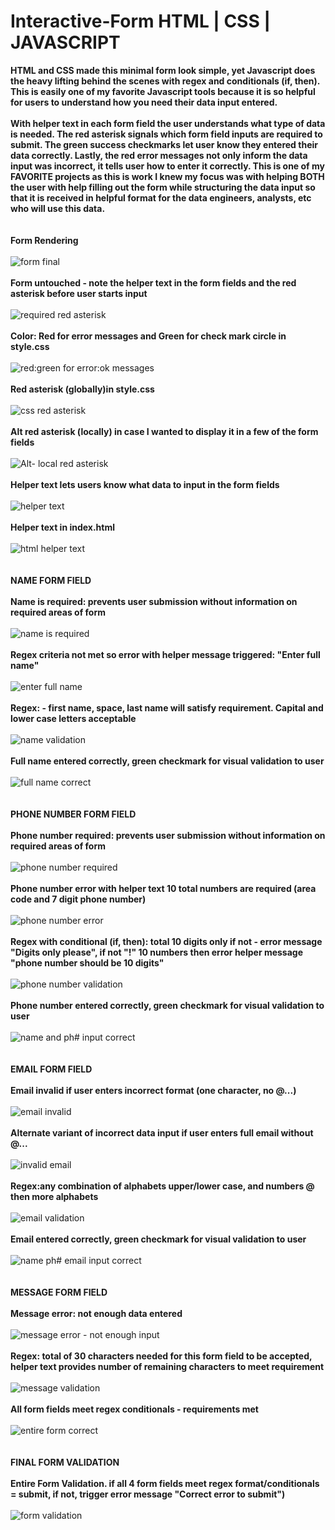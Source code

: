 # Interactive-Form  HTML | CSS | JAVASCRIPT 
**HTML and CSS made this minimal form look simple, yet Javascript does the heavy lifting behind the scenes with regex and conditionals (if, then). 
This is easily one of my favorite Javascript tools because it is so helpful for users to understand how you need their data input entered.** 
\
\
**With helper text in each form field the user understands what type of data is needed. The red asterisk signals which form field inputs are required to submit. The green success checkmarks 
let user know they entered their data correctly. Lastly, the red error messages not only inform the data input was incorrect, it tells user how to enter it correctly. This is one of my FAVORITE projects as this is work I knew my focus was with helping BOTH the user with help filling out the form while structuring the data input so that it is received in helpful
format for the data engineers, analysts, etc who will use this data.** 
\
\
\
**Form Rendering** 
\
\
![form final](https://github.com/JCPTrevillian/form_w_validation/assets/95890754/78ccd749-4af2-40ec-92f1-b58b980f7e73)
\
\
**Form untouched - note the helper text in the form fields and the red asterisk before user starts input** 
\
\
![required red asterisk](https://github.com/JCPTrevillian/form_w_validation/assets/95890754/1ec2d836-07cc-4881-a1d9-1c481fabb8e5)
\
\
**Color: Red for error messages and Green for check mark circle in style.css**
\
\
![red:green for error:ok messages](https://github.com/JCPTrevillian/form_w_validation/assets/95890754/1d3588ff-331d-4e6e-b089-0178aefb6571)
\
\
**Red asterisk (globally)in style.css**
\
\
![css red asterisk](https://github.com/JCPTrevillian/form_w_validation/assets/95890754/642c87fe-b4dd-4863-968f-4c04a2a1ba03)
\
\
**Alt red asterisk (locally) in case I wanted to display it in a few of the form fields** 
\
\
![Alt- local red asterisk ](https://github.com/JCPTrevillian/Interactive-Form/assets/95890754/85672214-ba0b-4e15-8edb-fde67cd95a21)
\
\
**Helper text lets users know what data to input in the form fields**
\
\
![helper text ](https://github.com/JCPTrevillian/form_w_validation/assets/95890754/1a6bf632-1b4e-48a2-b023-8a387561ad24)
\
\
**Helper text in index.html**
\
\
![html helper text ](https://github.com/JCPTrevillian/form_w_validation/assets/95890754/1a259e7c-0120-4fe6-b870-0cb75eb15b77)
\
\
\
**NAME FORM FIELD**
\
\
**Name is required: prevents user submission without information on required areas of form**
\
\
![name is required](https://github.com/JCPTrevillian/form_w_validation/assets/95890754/998e4b85-0ee0-475d-a56f-d49e2cd13981)
\
\
**Regex criteria not met so error with helper message triggered: "Enter full name"**
\
\
![enter full name ](https://github.com/JCPTrevillian/form_w_validation/assets/95890754/3bd9d83c-de32-4f2a-a32e-7a55cfd3b1e0)
\
\
**Regex: - first name, space, last name will satisfy requirement. Capital and lower case letters acceptable**
\
\
![name validation](https://github.com/JCPTrevillian/form_w_validation/assets/95890754/2e534125-3e9e-4b71-b300-ecabfd5f851d)
\
\
**Full name entered correctly, green checkmark for visual validation to user**
\
\
![full name correct ](https://github.com/JCPTrevillian/form_w_validation/assets/95890754/f2b009cc-9eaa-4bc9-a82d-f350381a2e73)
\
\
\
**PHONE NUMBER FORM FIELD**
\
\
**Phone number required: prevents user submission without information on required areas of form**
\
\
![phone number required](https://github.com/JCPTrevillian/form_w_validation/assets/95890754/7fbc95de-e679-4c32-9b54-f27298ca469b)
\
\
**Phone number error with helper text 10 total numbers are required (area code and 7 digit phone number)** 
\
\
![phone number error](https://github.com/JCPTrevillian/form_w_validation/assets/95890754/2e0d0a72-4c17-4879-9931-3bf8f35788e4)
\
\
**Regex with conditional (if, then): total 10 digits only if not - error message "Digits only please", if not "!" 10 numbers then error helper message "phone number should be 10 digits"** 
\
\
![phone number validation](https://github.com/JCPTrevillian/form_w_validation/assets/95890754/ad8433cc-7d3e-4c6a-a4f2-2c48db6450d3)
\
\
**Phone number entered correctly, green checkmark for visual validation to user** 
\
\
![name and ph# input correct ](https://github.com/JCPTrevillian/form_w_validation/assets/95890754/b01d05fd-74c3-443d-b5bb-f3706cec6b4d)
\
\
\
**EMAIL FORM FIELD**
\
\
**Email invalid if user enters incorrect format (one character, no @...)**
\
\
![email invalid ](https://github.com/JCPTrevillian/form_w_validation/assets/95890754/2f362a3a-e80e-492d-b319-3a0b2b70aa20)
\
\
**Alternate variant of incorrect data input if user enters full email without @...**
\
\
![invalid email](https://github.com/JCPTrevillian/form_w_validation/assets/95890754/c7160581-aef6-4c70-abdd-9f95f0288f90)
\
\
**Regex:any combination of alphabets upper/lower case, and numbers @ then more alphabets** 
\
\
![email validation](https://github.com/JCPTrevillian/form_w_validation/assets/95890754/f4f8147a-4553-453e-a879-71848c1505ab)
\
\
**Email entered correctly, green checkmark for visual validation to user** 
\
\
![name ph# email input correct](https://github.com/JCPTrevillian/form_w_validation/assets/95890754/920a0781-d028-4091-b523-d35617d763f8)
\
\
\
**MESSAGE FORM FIELD**
\
\
**Message error: not enough data entered**
\
\
![message error - not enough input](https://github.com/JCPTrevillian/form_w_validation/assets/95890754/94be84ad-0560-4363-92af-9b23f31b49c5)
\
\
**Regex: total of 30 characters needed for this form field to be accepted, helper text provides number of remaining characters to meet requirement** 
\
\
![message validation](https://github.com/JCPTrevillian/form_w_validation/assets/95890754/61af6b16-32e7-45d1-b087-982133f232c0)
\
\
**All form fields meet regex conditionals - requirements met** 
\
\
![entire form correct ](https://github.com/JCPTrevillian/form_w_validation/assets/95890754/6d1e1ccd-4aab-49b3-adf7-d9a3f3d58699)
\
\
\
**FINAL FORM VALIDATION**
\
\
**Entire Form Validation. if all 4 form fields meet regex format/conditionals = submit, if not, trigger error message "Correct error to submit")** 
\
\
![form validation ](https://github.com/JCPTrevillian/form_w_validation/assets/95890754/ff0eb582-86f7-46ea-b473-fa9b0d1e38dc)

